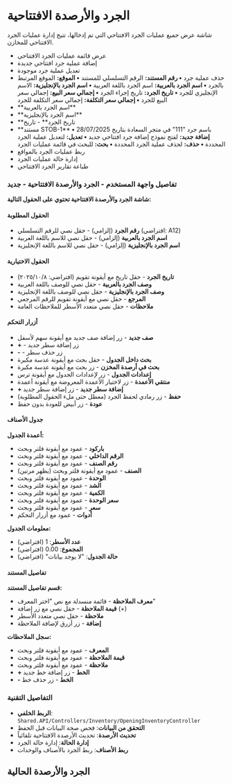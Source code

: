 # الجرد والأرصدة الافتتاحية
شاشة عرض جميع عمليات الجرد الافتتاحي التي تم إدخالها، تتيح إدارة عمليات
الجرد الافتتاحي للمخازن.
- عرض قائمة عمليات الجرد الافتتاحي
- إضافة عملية جرد افتتاحي جديدة
- تعديل عملية جرد موجودة
- حذف عملية جرد
**• رقم المستند:** الرقم التسلسلي للمستند
**• الموقع:** الموقع المرتبط بالجرد
**• اسم الجرد بالعربية:** اسم الجرد باللغة العربية
**• اسم الجرد بالإنجليزية:** الاسم الإنجليزي للجرد
**• تاريخ الجرد:** تاريخ إجراء الجرد
**• إجمالي سعر البيع:** إجمالي سعر البيع للجرد
**• إجمالي سعر التكلفة:** إجمالي سعر التكلفة للجرد
- \*\*اسم الجرد بالعربية\*\* 
- \*\*اسم الجرد بالإنجليزية\*\* 
- \*\*تاريخ الجرد\*\*  - تاريخ
- \*\*مستند STOB-1\*\* باسم جرد \"111\" في متجر السعادة بتاريخ
28/07/2025
**• إضافة جديد:** لفتح نموذج إضافة جرد افتتاحي جديد
**• تعديل:** لتعديل عملية الجرد المحددة
**• حذف:** لحذف عملية الجرد المحددة
**• بحث:** للبحث في قائمة عمليات الجرد
- ربط عمليات الجرد بالمواقع
- إدارة حالة عمليات الجرد
- طباعة تقارير الجرد الافتتاحي

### تفاصيل واجهة المستخدم - الجرد والأرصدة الافتتاحية - جديد
**شاشة الجرد والأرصدة الافتتاحية تحتوي على الحقول التالية:**

#### الحقول المطلوبة
- **رقم الجرد** (إلزامي) - حقل نصي للرقم التسلسلي (افتراضي: A12)
- **اسم الجرد بالعربية** (إلزامي) - حقل نصي للاسم باللغة العربية
- **اسم الجرد بالإنجليزية** (إلزامي) - حقل نصي للاسم باللغة الإنجليزية

#### الحقول الاختيارية
- **تاريخ الجرد** - حقل تاريخ مع أيقونة تقويم (افتراضي: ٢٠٢٥/١٠/٨)
- **وصف الجرد بالعربية** - حقل نصي للوصف باللغة العربية
- **وصف الجرد بالإنجليزية** - حقل نصي للوصف باللغة الإنجليزية
- **المرجع** - حقل نصي مع أيقونة تقويم للرقم المرجعي
- **ملاحظات** - حقل نصي متعدد الأسطر للملاحظات العامة

#### أزرار التحكم
- **صف جديد** - زر إضافة صف جديد مع أيقونة سهم لأسفل
- **+** - زر إضافة سطر جديد
- **-** - زر حذف سطر
- **بحث داخل الجدول** - حقل بحث مع أيقونة عدسة مكبرة
- **بحث في أرصدة المخزن** - زر بحث مع أيقونة عدسة مكبرة
- **إعدادات الجدول** - زر لإعدادات الجدول مع أيقونة ترس
- **منتقي الأعمدة** - زر لاختيار الأعمدة المعروضة مع أيقونة أعمدة
- **+ إضافة سطر جديد** - زر إضافة سطر جديد
- **حفظ** - زر رمادي لحفظ الجرد (معطل حتى ملء الحقول المطلوبة)
- **عودة** - زر أبيض للعودة بدون حفظ

#### جدول الأصناف
**أعمدة الجدول:**
- **باركود** - عمود مع أيقونة فلتر وبحث
- **الرقم الداخلي** - عمود مع أيقونة فلتر وبحث
- **رقم الصنف** - عمود مع أيقونة فلتر وبحث
- **الصنف** - عمود مع أيقونة فلتر وبحث (يظهر مرتين)
- **الوحدة** - عمود مع أيقونة فلتر وبحث
- **الشد** - عمود مع أيقونة فلتر وبحث
- **الكمية** - عمود مع أيقونة فلتر وبحث
- **سعر الوحدة** - عمود مع أيقونة فلتر وبحث
- **سعر** - عمود مع أيقونة فلتر وبحث
- **أدوات** - عمود مع أزرار التحكم

**معلومات الجدول:**
- **عدد الأسطر**: 1 (افتراضي)
- **المجموع**: 0.00 (افتراضي)
- **حالة الجدول**: "لا يوجد بيانات" (افتراضي)

#### تفاصيل المستند
**قسم تفاصيل المستند:**
- **معرف الملاحظة** - قائمة منسدلة مع نص "اختر المعرف"
- **قيمة الملاحظة** - حقل نصي مع زر إضافة (+)
- **ملاحظة** - حقل نصي متعدد الأسطر
- **إضافة** - زر أزرق لإضافة الملاحظة

**سجل الملاحظات:**
- **المعرف** - عمود مع أيقونة فلتر وبحث
- **قيمة الملاحظة** - عمود مع أيقونة فلتر وبحث
- **ملاحظة** - عمود مع أيقونة فلتر وبحث
- **+ الخط** - زر إضافة خط جديد
- **- الخط** - زر حذف خط

### التفاصيل التقنية
- **الربط الخلفي**: `Shared.API/Controllers/Inventory/OpeningInventoryController`
- **التحقق من البيانات**: فحص صحة البيانات قبل الحفظ
- **تحديث الأرصدة**: تحديث الأرصدة الافتتاحية تلقائياً
- **إدارة الحالة**: إدارة حالة الجرد
- **ربط الأصناف**: ربط الجرد بالأصناف والوحدات
## الجرد والأرصدة الحالية
